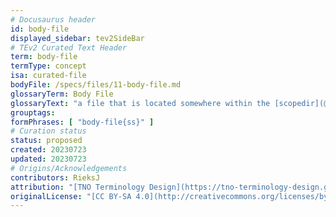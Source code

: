 ```yaml
---
# Docusaurus header
id: body-file
displayed_sidebar: tev2SideBar
# TEv2 Curated Text Header
term: body-file
termType: concept
isa: curated-file
bodyFile: /specs/files/11-body-file.md
glossaryTerm: Body File
glossaryText: "a file that is located somewhere within the [scopedir](@), and that contains the [body](@) of a [curated text](@). The [header](@) of that [curated text](@) has a field `bodyFile` that specifies its location within the [scopedir](@)."
grouptags:
formPhrases: [ "body-file{ss}" ]
# Curation status
status: proposed
created: 20230723
updated: 20230723
# Origins/Acknowledgements
contributors: RieksJ
attribution: "[TNO Terminology Design](https://tno-terminology-design.github.io/tev2-specifications/docs)"
originalLicense: "[CC BY-SA 4.0](http://creativecommons.org/licenses/by-sa/4.0/?ref=chooser-v1)"
---
```

